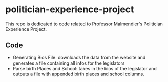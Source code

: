 # politician-experience-project

This repo is dedicated to code related to Professor Malmendier's Politician Experience Project.

## Code

* Generating Bios File: downloads the data from the website and generates a file containing all infos for the legislators
* Parse birth Places and School: takes in the bios of the legislator and outputs a file with appended birth places and school columns.
